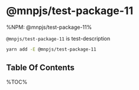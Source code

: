 # @mnpjs/test-package-11

%NPM: @mnpjs/test-package-11%

`@mnpjs/test-package-11` is test-description

```sh
yarn add -E @mnpjs/test-package-11
```

## Table Of Contents

%TOC%
